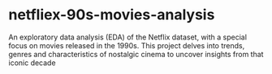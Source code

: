 # netfliex-90s-movies-analysis
An exploratory data analysis (EDA) of the Netflix dataset, with a special focus on movies released in the 1990s. This project delves into trends, genres and characteristics of nostalgic cinema to uncover insights from that iconic decade
